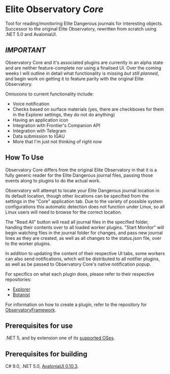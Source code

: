 # Elite Observatory *Core*
Tool for reading/monitoring Elite Dangerous journals for interesting objects. Successor to the original Elite Observatory, rewritten from scratch using .NET 5.0 and AvaloniaUI.

## *IMPORTANT*
Observatory Core and it's associated plugins are currently in an alpha state and are neither feature-complete nor using a finalised UI. Over the coming weeks I will outline in detail what functionality is missing *but still planned*, and begin work on getting it to feature parity with the original Elite Observatory.

Omissions to current functionality include:
* Voice notification
* Checks based on surface materials (yes, there are checkboxes for them in the Explorer settings, they do not do anything)
* Having an application icon
* Integration with Frontier's Companion API
* Integration with Telegram
* Data submission to IGAU
* More that I'm just not thinking of right now

## How To Use
Observatory Core differs from the original Elite Observatory in that it is a fully generic reader for the Elite Dangerous journal files, passing those events along to plugins to do the actual work.

Observatory will attempt to locate your Elite Dangerous journal location in its default location, though other locations can be specified from the settings in the "Core" application tab. Due to the variety of possible system configurations this automatic detection does not function under Linux, so all Linux users will need to browse for the correct location.

The "Read All" button will read all journal files in the specified folder, handing their contents over to all loaded worker plugins. "Start Monitor" will begin watching files in the journal folder for changes, and pass new journal lines as they are created, as well as all changes to the status.json file, over to the worker plugins.

In addition to updating the content of their respective UI tabs, some workers can also send notifications, which will be distributed to all notifier plugins, as well as be passed to Observatory Core's native notification popup.

For specifics on what each plugin does, please refer to their respective repositories:
* [Explorer](https://github.com/Xjph/ObservatoryExplorer)
* [Botanist](https://github.com/Xjph/ObservatoryBotanist)

For information on how to create a plugin, refer to the repository for [ObservatoryFramework](https://github.com/Xjph/ObservatoryFramework).

## Prerequisites for use
.NET 5, and by extension one of its [supported OSes](https://github.com/dotnet/core/blob/main/release-notes/5.0/5.0-supported-os.md).

## Prerequisites for building
C# 9.0, .NET 5.0, [AvaloniaUI 0.10.3](https://github.com/AvaloniaUI/Avalonia).
